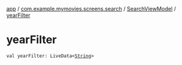 [app](../../index.md) / [com.example.mymovies.screens.search](../index.md) / [SearchViewModel](index.md) / [yearFilter](./year-filter.md)

# yearFilter

`val yearFilter: LiveData<`[`String`](https://kotlinlang.org/api/latest/jvm/stdlib/kotlin/-string/index.html)`>`